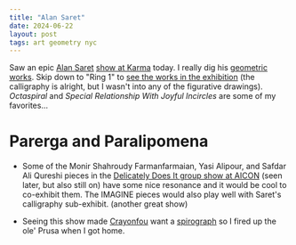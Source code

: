 ```yaml
---
title: "Alan Saret"
date: 2024-06-22
layout: post
tags: art geometry nyc
---
```


Saw an epic [Alan Saret](https://en.wikipedia.org/wiki/Alan_Saret) [show at Karma](https://karmakarma.org/exhibitions/alan-saret-ny-2024/) today.  I really dig his [geometric works](https://alan-saret.com/thumbnails-go.html).  Skip down to "Ring 1" to [see the works in the exhibition](https://karmakarma.org/exhibitions/alan-saret-ny-2024/works/) (the calligraphy is alright, but I wasn't into any of the figurative drawings). *Octaspiral* and *Special Relationship With Joyful Incircles* are some of my favorites...

# Parerga and Paralipomena

- Some of the Monir Shahroudy Farmanfarmaian, Yasi Alipour, and Safdar Ali Qureshi pieces in the [Delicately Does It group show at AICON](https://www.aicon.art/exhibitions/delicately-does-it) (seen later, but also still on) have some nice resonance and it would be cool to co-exhibit them. The IMAGINE pieces would also play well with Saret's calligraphy sub-exhibit. (another great show)

- Seeing this show made [Crayonfou](http://crayonfou.com) want a [spirograph](https://www.printables.com/model/276288-spirograph) so I fired up the ole' Prusa when I got home.
